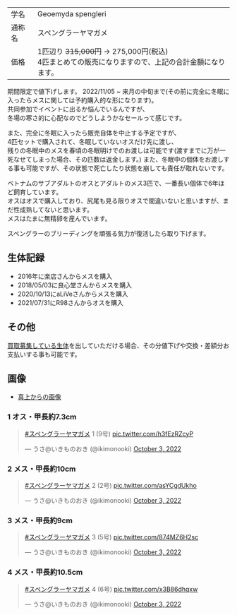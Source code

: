 |||
|:-|:-|
| 学名 | Geoemyda spengleri |
| 通称名 | スペングラーヤマガメ |
| 価格 | 1匹辺り ~~315,000円~~ -> 275,000円(税込) <br>4匹まとめての販売になりますので、上記の合計金額になります。 |

期間限定で値下げします。 2022/11/05 ~  来月の中旬まで(その前に完全に冬眠に入ったらメスに関しては予約購入的な形になります)。  
共同参加でイベントに出るか悩んでいるんですが、  
冬場の寒さ的に心配なのでどうしようかなセールって感じです。

また、完全に冬眠に入ったら販売自体を中止する予定ですが、  
4匹セットで購入されて、冬眠していないオスだけ先に渡し、  
残りの冬眠中のメスを春頃の冬眠明けでのお渡しは可能です(渡すまでに万が一死なせてしまった場合、その匹数は返金します。)
また、冬眠中の個体をお渡しする事も可能ですが、その状態で死亡したり状態を崩しても責任が取れないです。

ベトナムのサブアダルトのオスとアダルトのメス3匹で、一番長い個体で6年ほど飼育しています。  
オスはオスで購入しており、尻尾も見る限りオスで間違いないと思いますが、まだ性成熟してないと思います。  
メスはたまに無精卵を産んでいます。  

スペングラーのブリーディングを頑張る気力が復活したら取り下げます。

## 生体記録

* 2016年に楽店さんからメスを購入
* 2018/05/03に良心堂さんからメスを購入
* 2020/10/13にaLiVeさんからメスを購入
* 2021/07/31にR98さんからオスを購入

## その他

[買取募集している生体](/shopping/purchase-price-list)を出していただける場合、その分値下げや交換・差額分お支払いする事も可能です。

## 画像

* [真上からの画像]({{site.baseurl}}/assets/img/shopping/creatures/geoemyda-spengleri/0/overhead_1234.jpeg)

### 1 オス・甲長約7.3cm

<blockquote class="twitter-tweet"><p lang="ja" dir="ltr"><a href="https://twitter.com/hashtag/%E3%82%B9%E3%83%9A%E3%83%B3%E3%82%B0%E3%83%A9%E3%83%BC%E3%83%A4%E3%83%9E%E3%82%AC%E3%83%A1?src=hash&amp;ref_src=twsrc%5Etfw">#スペングラーヤマガメ</a> 1 (9号) <a href="https://t.co/h3fEzRZcyP">pic.twitter.com/h3fEzRZcyP</a></p>&mdash; うさ@いきものおき (@ikimonooki) <a href="https://twitter.com/ikimonooki/status/1576811251342008320?ref_src=twsrc%5Etfw">October 3, 2022</a></blockquote> <script async src="https://platform.twitter.com/widgets.js" charset="utf-8"></script>

### 2 メス・甲長約10cm

<blockquote class="twitter-tweet"><p lang="ja" dir="ltr"><a href="https://twitter.com/hashtag/%E3%82%B9%E3%83%9A%E3%83%B3%E3%82%B0%E3%83%A9%E3%83%BC%E3%83%A4%E3%83%9E%E3%82%AC%E3%83%A1?src=hash&amp;ref_src=twsrc%5Etfw">#スペングラーヤマガメ</a> 2 (2号) <a href="https://t.co/asYCgdUkho">pic.twitter.com/asYCgdUkho</a></p>&mdash; うさ@いきものおき (@ikimonooki) <a href="https://twitter.com/ikimonooki/status/1576812236256878592?ref_src=twsrc%5Etfw">October 3, 2022</a></blockquote> <script async src="https://platform.twitter.com/widgets.js" charset="utf-8"></script>

### 3 メス・甲長約9cm

<blockquote class="twitter-tweet"><p lang="ja" dir="ltr"><a href="https://twitter.com/hashtag/%E3%82%B9%E3%83%9A%E3%83%B3%E3%82%B0%E3%83%A9%E3%83%BC%E3%83%A4%E3%83%9E%E3%82%AC%E3%83%A1?src=hash&amp;ref_src=twsrc%5Etfw">#スペングラーヤマガメ</a> 3 (5号) <a href="https://t.co/874MZ6H2sc">pic.twitter.com/874MZ6H2sc</a></p>&mdash; うさ@いきものおき (@ikimonooki) <a href="https://twitter.com/ikimonooki/status/1576813054850789376?ref_src=twsrc%5Etfw">October 3, 2022</a></blockquote> <script async src="https://platform.twitter.com/widgets.js" charset="utf-8"></script>

### 4 メス・甲長約10.5cm

<blockquote class="twitter-tweet"><p lang="ja" dir="ltr"><a href="https://twitter.com/hashtag/%E3%82%B9%E3%83%9A%E3%83%B3%E3%82%B0%E3%83%A9%E3%83%BC%E3%83%A4%E3%83%9E%E3%82%AC%E3%83%A1?src=hash&amp;ref_src=twsrc%5Etfw">#スペングラーヤマガメ</a> 4 (6号) <a href="https://t.co/x3B86dhqxw">pic.twitter.com/x3B86dhqxw</a></p>&mdash; うさ@いきものおき (@ikimonooki) <a href="https://twitter.com/ikimonooki/status/1576813895775186945?ref_src=twsrc%5Etfw">October 3, 2022</a></blockquote> <script async src="https://platform.twitter.com/widgets.js" charset="utf-8"></script>
